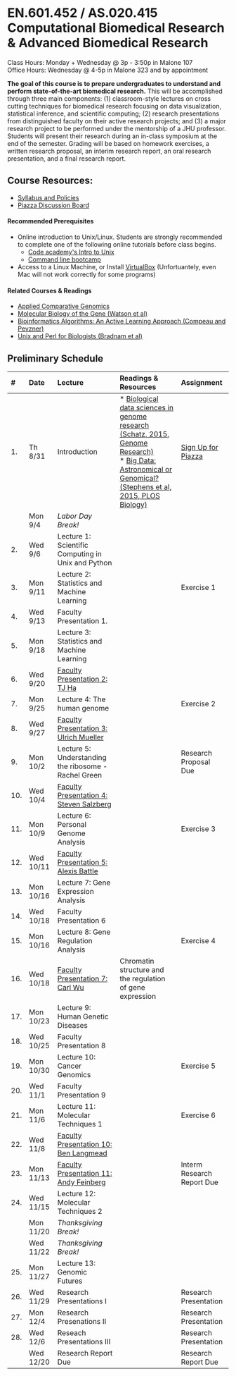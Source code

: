 # EN.601.452 / AS.020.415 Computational Biomedical Research &amp; Advanced Biomedical Research
Class Hours: Monday + Wednesday @ 3p - 3:50p in Malone 107 <br>
Office Hours: Wednesday @ 4-5p in Malone 323 and by appointment

**The goal of this course is to prepare undergraduates to understand and perform state-of-the-art biomedical research.** This will be accomplished through three main components: (1) classroom-style lectures on cross cutting techniques for biomedical research focusing on data visualization, statistical inference, and scientific computing; (2) research presentations from distinguished faculty on their active research projects; and (3) a major research project to be performed under the mentorship of a JHU professor. Students will present their research during an in-class symposium at the end of the semester. Grading will be based on homework exercises, a written research proposal, an interim research report, an oral research presentation, and a final research report.

## Course Resources:
- [Syllabus and Policies](https://github.com/schatzlab/biomedicalresearch/tree/master/policies)
- [Piazza Discussion Board](https://piazza.com/jhu/fall2017/601452/home)

#### Recommended Prerequisites
- Online introduction to Unix/Linux. Students are strongly recommended to complete one of the following online tutorials before class begins. 
  - [Code academy's Intro to Unix](https://www.codecademy.com/en/courses/learn-the-command-line/lessons/environment/exercises/bash-profile)
  - [Command line bootcamp](http://rik.smith-unna.com/command_line_bootcamp/?id=9xnbkx6eaof)
- Access to a Linux Machine, or Install [VirtualBox](https://github.com/schatzlab/appliedgenomics/blob/master/assignments/virtualbox.md) (Unfortuantely, even Mac will not work correctly for some programs)

#### Related Courses & Readings
- [Applied Comparative Genomics](https://github.com/schatzlab/appliedgenomics)
- [Molecular Biology of the Gene (Watson et al)](https://www.amazon.com/Molecular-Biology-Gene-James-Watson/dp/0321762436/ref=pd_lpo_sbs_14_t_0?_encoding=UTF8&psc=1&refRID=R6A5BW06E5RJB7GVSNPY)
- [Bioinformatics Algorithms: An Active Learning Approach (Compeau and Pevzner)](https://www.amazon.com/Bioinformatics-Algorithms-Active-Learning-Approach/dp/0990374602)
- [Unix and Perl for Biologists (Bradnam et al)](http://korflab.ucdavis.edu/Unix_and_Perl/)

## Preliminary Schedule
| # | Date | Lecture | Readings & Resources | Assignment |
|:--|:-----|:--------|:---------------------|:-----------|
|1. | Th 8/31 | Introduction | * [Biological data sciences in genome research (Schatz, 2015, Genome Research)](http://genome.cshlp.org/content/25/10/1417.full) <br> * [Big Data: Astronomical or Genomical? (Stephens et al, 2015, PLOS Biology)](http://journals.plos.org/plosbiology/article?id=10.1371/journal.pbio.1002195) | [Sign Up for Piazza]() |
| | Mon 9/4  | *Labor Day Break!* | | |
|2. | Wed 9/6  | Lecture 1: Scientific Computing in Unix and Python | | |
|3. | Mon 9/11 | Lecture 2: Statistics and Machine Learning | | Exercise 1 |
|4. | Wed 9/13 | Faculty Presentation 1. | | |
|5. | Mon 9/18 | Lecture 3: Statistics and Machine Learning | | |
|6. | Wed 9/20 | [Faculty Presentation 2: TJ Ha](https://www.bme.jhu.edu/faculty_staff/taekjip-ha-phd/) | | |
|7. | Mon 9/25 | Lecture 4: The human genome | | Exercise 2 |
|8. | Wed 9/27 | [Faculty Presentation 3: Ulrich Mueller](http://neuroscience.jhu.edu/research/faculty/129) | | |
|9. | Mon 10/2 | Lecture 5: Understanding the ribosome - Rachel Green | | Research Proposal Due |
|10. | Wed 10/4 | [Faculty Presentation 4: Steven Salzberg](https://salzberg-lab.org/) | | |
|11. | Mon 10/9 | Lecture 6: Personal Genome Analysis | | Exercise 3 |
|12. | Wed 10/11 | [Faculty Presentation 5: Alexis Battle](http://battlelab.jhu.edu) | | |
|13. | Mon 10/16 | Lecture 7: Gene Expression Analysis | | |
|14. | Wed 10/18 | Faculty Presentation 6 | | |
|15. | Mon 10/16 | Lecture 8: Gene Regulation Analysis | | Exercise 4 |
|16. | Wed 10/18 | [Faculty Presentation 7: Carl Wu](http://bio.jhu.edu/directory/carl-wu/) | Chromatin structure and the regulation of gene expression | |
|17. | Mon 10/23 | Lecture 9: Human Genetic Diseases | |  |
|18. | Wed 10/25 | Faculty Presentation 8 | | |
|19. | Mon 10/30 | Lecture 10: Cancer Genomics | | Exercise 5 |
|20. | Wed 11/1 | Faculty Presentation 9 | | |
|21. | Mon 11/6 | Lecture 11: Molecular Techniques 1 | | Exercise 6 |
|22. | Wed 11/8 | [Faculty Presentation 10: Ben Langmead](http://www.langmead-lab.org/) | | |
|23. | Mon 11/13 | [Faculty Presentation 11: Andy Feinberg](http://www.hopkinsmedicine.org/profiles/results/directory/profile/5351655/andrew-feinberg-1) | | Interm Research Report Due |
|24. | Wed 11/15 | Lecture 12: Molecular Techniques 2 | | |
| | Mon 11/20 | *Thanksgiving Break!* | | |
| | Wed 11/22 | *Thanksgiving Break!* | | |
|25. | Mon 11/27 | Lecture 13: Genomic Futures | | |
|26. | Wed 11/29 | Research Presentations I | | Research Presentation |
|27. | Mon 12/4  | Research Presenations II | | Research Presentation |
|28. | Wed 12/6  | Reseach Presentations III | | Research Presentation |
|    | Wed 12/20 | Research Report Due | | Research Report Due |

